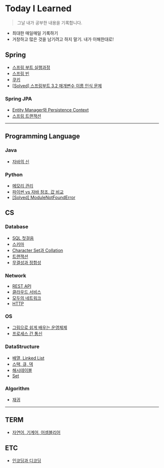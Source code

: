 # Today I Learned
> 그날 내가 공부한 내용을 기록합니다.
>
- 최대한 매일매일 기록하기
- 거창하고 많은 것을 남기려고 하지 말기. 내가 이해한대로!

## Spring
- [스프링 부트 실행과정](https://github.com/yeeuniii/TIL/blob/main/Spring/%EC%8A%A4%ED%94%84%EB%A7%81-%EB%B6%80%ED%8A%B8-%EC%8B%A4%ED%96%89%EA%B3%BC%EC%A0%95.md)
- [스프링 빈](https://github.com/yeeuniii/TIL/blob/main/Spring/%EC%8A%A4%ED%94%84%EB%A7%81-%EB%B9%88.md)
- [쿠키](https://github.com/yeeuniii/TIL/blob/main/Spring/%EC%BF%A0%ED%82%A4.md)
- [[Solved] 스프링부트 3.2 매개변수 이름 인식 문제](https://github.com/yeeuniii/TIL/blob/main/Spring/%5BSolved%5D%20%EC%8A%A4%ED%94%84%EB%A7%81%EB%B6%80%ED%8A%B83.2-%EB%A7%A4%EA%B0%9C%EB%B3%80%EC%88%98-%EC%9D%B4%EB%A6%84-%EC%9D%B8%EC%8B%9D-%EB%AC%B8%EC%A0%9C.md)

### Spring JPA
- [Entity Manager와 Persistence Context](https://github.com/yeeuniii/TIL/blob/main/Spring/EntityManager-and-PersistenceContext.md)
- [스프링 트랜잭션](https://github.com/yeeuniii/TIL/blob/main/Spring/%EC%8A%A4%ED%94%84%EB%A7%81-%ED%8A%B8%EB%9E%9C%EC%9E%AD%EC%85%98.md)

---
## Programming Language
### Java
- [자바의 신](https://github.com/yeeuniii/TIL/tree/main/Java/%EC%9E%90%EB%B0%94%EC%9D%98%20%EC%8B%A0)

### Python
- [메모리 관리](https://github.com/yeeuniii/TIL/blob/main/Python/%EB%A9%94%EB%AA%A8%EB%A6%AC-%EA%B4%80%EB%A6%AC.md)
- [파이썬 vs 자바 참조, 값 비교](https://github.com/yeeuniii/TIL/blob/main/Python/%ED%8C%8C%EC%9D%B4%EC%8D%AC-vs-%EC%9E%90%EB%B0%94-%EC%B0%B8%EC%A1%B0-%EA%B0%92-%EB%B9%84%EA%B5%90.md.md)
- [[Solved] ModuleNotFoundError](https://github.com/yeeuniii/TIL/blob/main/Python/%5BSolved%5D%20ModuleNotFoundError.md)

## CS
### Database
- [SQL 첫걸음](https://github.com/yeeuniii/TIL/blob/main/Database/SQL-%EC%B2%AB%EA%B1%B8%EC%9D%8C.md)
- [스키마](https://github.com/yeeuniii/TIL/blob/main/Database/%EC%8A%A4%ED%82%A4%EB%A7%88.md)
- [Character Set과 Collation](https://github.com/yeeuniii/TIL/blob/main/Database/Character-Set-and-Collation.md)
- [트랜잭션](https://github.com/yeeuniii/TIL/blob/main/Database/%ED%8A%B8%EB%9E%9C%EC%9E%AD%EC%85%98.md)
- [무결성과 정합성](https://github.com/yeeuniii/TIL/blob/main/Database/%EB%AC%B4%EA%B2%B0%EC%84%B1%EA%B3%BC-%EC%A0%95%ED%95%A9%EC%84%B1.md)

### Network
- [REST API](https://github.com/yeeuniii/TIL/blob/main/Network/REST-API.md)
- [클라우드 서비스](https://github.com/yeeuniii/TIL/blob/main/Network/%ED%81%B4%EB%9D%BC%EC%9A%B0%EB%93%9C-%EC%84%9C%EB%B9%84%EC%8A%A4.md)
- [모두의 네트워크](https://github.com/yeeuniii/TIL/blob/main/Network/%EB%AA%A8%EB%91%90%EC%9D%98-%EB%84%A4%ED%8A%B8%EC%9B%8C%ED%81%AC.md)
- [HTTP](https://github.com/yeeuniii/TIL/blob/main/Network/HTTP.md)

### OS
- [그림으로 쉽게 배우는 운영체제](https://github.com/yeeuniii/TIL/blob/main/OS/%EA%B7%B8%EB%A6%BC%EC%9C%BC%EB%A1%9C-%EC%89%BD%EA%B2%8C-%EB%B0%B0%EC%9A%B0%EB%8A%94-%EC%9A%B4%EC%98%81%EC%B2%B4%EC%A0%9C.md)
- [프로세스 간 통신](https://github.com/yeeuniii/TIL/blob/main/OS/%ED%94%84%EB%A1%9C%EC%84%B8%EC%8A%A4-%EA%B0%84-%ED%86%B5%EC%8B%A0.md)

### DataStructure
- [배열, Linked List](https://github.com/yeeuniii/TIL/blob/main/DataStructure/%EB%B0%B0%EC%97%B4%EA%B3%BC-%EB%A7%81%ED%81%AC%EB%93%9C%EB%A6%AC%EC%8A%A4%ED%8A%B8.md)
- [스택, 큐, 덱](https://github.com/yeeuniii/TIL/blob/main/DataStructure/%EC%8A%A4%ED%83%9D-%ED%81%90-%EB%8D%B1.md)
- [해시테이블](https://github.com/yeeuniii/TIL/blob/main/DataStructure/%ED%95%B4%EC%8B%9C%ED%85%8C%EC%9D%B4%EB%B8%94.md)
- [Set](https://github.com/yeeuniii/TIL/blob/main/DataStructure/Set.md)

### Algorithm
- [재귀](https://github.com/yeeuniii/TIL/blob/main/Algorithm/%EC%9E%AC%EA%B7%80.md)

---

## TERM
- [자연어, 기계어, 어셈블리어](https://github.com/yeeuniii/TIL/blob/main/Term/%EC%9E%90%EC%97%B0%EC%96%B4-%EA%B8%B0%EA%B3%84%EC%96%B4-%EC%96%B4%EC%85%88%EB%B8%94%EB%A6%AC%EC%96%B4.md)

## ETC
- [인코딩과 디코딩](https://github.com/yeeuniii/TIL/blob/main/ETC/%EC%9D%B8%EC%BD%94%EB%94%A9%EA%B3%BC-%EB%94%94%EC%BD%94%EB%94%A9.md)
